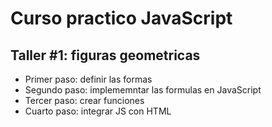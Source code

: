 # Curso practico JavaScript
## Taller #1: figuras geometricas
- Primer paso: definir las formas
- Segundo paso: implememntar las formulas en JavaScript
- Tercer paso: crear funciones
- Cuarto paso: integrar JS con HTML